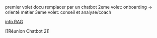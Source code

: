 premier volet docu remplacer par un chatbot
2eme volet: onboarding -> orienté métier
3eme volet: conseil et analyse/coach

[info RAG](https://neo4j.com/developer-blog/graph-llm-rag-application-pdf-documents/?utm_source=GSearch&utm_medium=PaidSearch&utm_campaign=Evergreen&utm_content=EMEA-Search-SEMCE-DSA-None-SEM-SEM-NonABM&utm_term=&utm_adgroup=DSA&gad_source=1&gclid=Cj0KCQiA-5a9BhCBARIsACwMkJ42l3Ih33iHsAP9BhF9L0HXGbe13QW3-pfwr0QiU3b-atGeo-BmQB8aApJqEALw_wcB)

[[Réunion Chatbot 2]]
